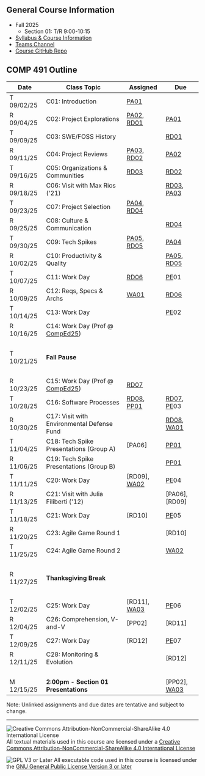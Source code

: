 ## General Course Information
- Fall 2025
  - Section 01: T/R 9:00-10:15
- [Syllabus & Course Information](syllabus.md)
- [Teams Channel](https://teams.microsoft.com/l/team/19%3Ax030-TLUtf1S6WMIwmFIPg61vXLIBtxIdgg_TIItYb81%40thread.tacv2/conversations?groupId=e3b2df02-87cc-4c3c-b1d4-9b74119b5e0e&tenantId=6232b055-76b9-4c13-9b88-b562ae7db6fb)
- [Course GitHub Repo](https://github.com/Dickinson-COMP-491-492/AY25-26)

## COMP 491 Outline

Date            | Class Topic                                | Assigned       | Due
----------------|--------------------------------------------|----------------|-------------------
T 09/02/25      | C01: Introduction                          | [PA01]         |
R 09/04/25      | C02: Project Explorations                  | [PA02], [RD01] | [PA01] 
T 09/09/25      | C03: SWE/FOSS History                      |                | [RD01]
R 09/11/25      | C04: Project Reviews                       | [PA03], [RD02] | [PA02]
T 09/16/25      | C05: Organizations & Communities           | [RD03]         | [RD02]
R 09/18/25      | C06: Visit with Max Rios ('21)             |                | [RD03], [PA03] 
T 09/23/25      | C07: Project Selection                     | [PA04], [RD04] |
R 09/25/25      | C08: Culture & Communication               |                | [RD04]
T 09/30/25      | C09: Tech Spikes                           | [PA05], [RD05] | [PA04]
R 10/02/25      | C10: Productivity & Quality                |                | [PA05], [RD05]
T 10/07/25      | C11: Work Day                              | [RD06]         | [PE]01
R 10/09/25      | C12: Reqs, Specs & Archs                   | [WA01]         | [RD06]
T 10/14/25      | C13: Work Day                              |                | [PE]02
R 10/16/25      | C14: Work Day (Prof @ [CompEd25])          |                |
&nbsp;          |                                            |                | 
T 10/21/25      | **Fall Pause**                             |                |
&nbsp;          |                                            |                |
R 10/23/25      | C15: Work Day (Prof @ [CompEd25])          | [RD07]         |
T 10/28/25      | C16: Software Processes                    | [RD08], [PP01] | [RD07], [PE]03
R 10/30/25      | C17: Visit with Environmental Defense Fund |                | [RD08], [WA01]
T 11/04/25      | C18: Tech Spike Presentations (Group A)    | [PA06]         | [PP01]
R 11/06/25      | C19: Tech Spike Presentations (Group B)    |                | [PP01]
T 11/11/25      | C20: Work Day                              | [RD09], [WA02] | [PE]04
R 11/13/25      | C21: Visit with Julia Filiberti ('12)      |                | [PA06], [RD09]
T 11/18/25      | C21: Work Day                              | [RD10]         | [PE]05
R 11/20/25      | C23: Agile Game Round 1                    |                | [RD10]
T 11/25/25      | C24: Agile Game Round 2                    |                | [WA02]
&nbsp;          |
R 11/27/25      | **Thanksgiving Break**
&nbsp;          |
T 12/02/25      | C25: Work Day                              | [RD11], [WA03] | [PE]06
R 12/04/25      | C26: Comprehension, V-and-V                | [PP02]         | [RD11]
T 12/09/25      | C27: Work Day                              | [RD12]         | [PE]07
R 12/11/25      | C28: Monitoring & Evolution                |                | [RD12]
&nbsp;          |
M 12/15/25      | **2:00pm - Section 01 Presentations**      |                | [PP02], [WA03]

Note: Unlinked assignments and due dates are tentative and subject to change.

[RD01]: assignments/Readings/RD01-SWE-FOSS-History.md
[RD02]: assignments/Readings/RD02-Organizations-Communities.md
[RD03]: assignments/Readings/RD03-MaxRios-Visit.md
[RD04]: assignments/Readings/RD04-Culture-Communication.md
[RD05]: assignments/Readings/RD05-Productivity-Quality.md
[RD06]: assignments/Readings/RD06-Reqs-Specs-Archs.md
[RD07]: assignments/Readings/RD07-Processes.md
[RD08]: assignments/Readings/RD08-EDF-Visit.md

[PA01]: assignments/PA01-CourseTools.md
[PA02]: assignments/PA02-ProjectExplorations.md
[PA03]: assignments/PA03-ProjectReviews.md
[PA04]: assignments/PA04-ProjectSelection.md
[PA05]: assignments/PA05-TechSpikePrep.md

[PE]: assignments/PE-ProjectEffectiveness.md

[PP01]: assignments/PP01-TechSpikePresentation.md
<!--
[PA06]: assignments/PA06-Contributions.md
[PP02]: assignments/PP02-StatusReportPresentation.md
-->

[WA01]: assignments/WA01-BlogPostDraft.md
[WA02]: assignments/WA02-BlogPostPeerReview.md
[WA03]: assignments/WA03-BlogPostRevision.md

[COMPed25]: https://comped.acm.org/2025/

<!--
## COMP 492 Outline

Date            | Class Topic                      | Assigned       | Due (8:00am)
----------------|----------------------------------|----------------|-------------------
T 01/21/25      | C01: Work Day                    | [RD]01         |
F 01/24/24      | C02: Work Day                    |                | [PE]01
T 01/28/25      | C03: SWE Code of Ethics          | [RD]02         | [RD]01
F 01/31/25      | C04: Work Day                    |                | [PE]02
T 02/04/25      | C05: Ethics Case Studies         | [RD]03         | [RD]02
F 02/07/25      | C06: Work Day                    |                | [PE]03
T 02/11/25      | C07: Fair Information Practices  | [WA04], [PP03] | [RD]03
F 02/14/25      | C08: Work Day                    |                | [PE]04
T 02/18/25      | C09: Work Day                    | [RD]04         | 
F 02/21/25      | C10: Work Day                    |                | [PE]05
T 02/25/25      | C11: Susan Miller<br>(12:00-1:00 Tome 115) |      | [RD]04
F 02/28/25      | C12: Work Day (Prof @ [SIGCSE])  |                | [PE]06
T 03/04/25      | C13: Demo Day 1                  |                | [PP03]-A [WA04]-B
F 03/07/25      | C14: Demo Day 2                  |                | [PP03]-B [WA04]-A
&nbsp;          |                                  |                | 
T 03/11/25      | **Spring Break**                 |                |
F 03/14/25      | **Spring Break**                 |                |
&nbsp;          |                                  |                |
T 03/18/25      | C15: Work Day                    | [RD]05         | 
F 03/21/25      | C16: Work Day                    |                | [PE]07
T 03/25/25      | C17: Big Tech Antitrust Cases    | [RD]06         | [RD]05
F 03/28/25      | C18: Work Day                    |                | [PE]08
T 04/01/25      | C19: Social Media Content Liability  | [RD]07     | [RD]06
F 04/04/25      | C20: Work Day (Prof @ [CCSC-NE]) |                | [PE]09
T 04/08/25      | C21: Geopolitics and Software    | [PP04], [WA05]  | [RD]07
F 04/11/25      | C22: Work Day                    |                | [PE]10
T 04/15 25      | C23: Poster Peer Reviews         |                | [PP04]-a
F 04/18/25      | C24: Work Day (Prof in Seattle)  |                | [PE]11
T 04/22/25      | C25: Work Day (Poster due)       |                | [PP04]-b
F 04/25/25      | C26: Work Day                    | [PP05]         | [PE]12
T 04/29/25      | C27: Poster Session<br>(12:00-1:15 Tome Library) |         | [PP04]-c
F 05/02/25      | C28: Wrap Up                     |                | [PE]13 [WA05]
&nbsp;          |                                  |                |
M 05/12/25      | **9:00am - Section 01 Presentations** |           | PP05
T 05/13/25      | **9:00am - Section 02 Presentations** |           | PP05

Note: Blank rows, unlinked assignments and due dates are tentative and subject to change.

[SIGCSE]: https://sigcse2025.sigcse.org/
[CCSC-NE]: https://www.ccscne.org/
[WA04]: assignments/WA04-EthicalReasoningPost.md
[WA05]: assignments/WA05-SLEBlogPost.md
[PP03]: assignments/PP03-DemoDayPresentation.md
[PP04]: assignments/PP04-Poster.md
[PP05]: assignments/PP05-FinalPresentation.md
-->

---

![Creative Commons Attribution-NonCommercial-ShareAlike 4.0 International License](https://i.creativecommons.org/l/by-nc-sa/4.0/88x31.png "Creative Commons Attribution-NonCommercial-ShareAlike 4.0 International License") All textual materials used in this course are licensed under a [Creative Commons Attribution-NonCommercial-ShareAlike 4.0 International License](http://creativecommons.org/licenses/by-nc-sa/4.0/)

![GPL V3 or Later](https://www.gnu.org/graphics/gplv3-or-later-sm.png "GPL V3 or later") All executable code used in this course is licensed under the [GNU General Public License Version 3 or later](https://www.gnu.org/licenses/gpl.txt)
